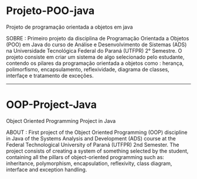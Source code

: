 # Projeto-POO-java
Projeto de programação orientada a objetos em java

SOBRE : Primeiro projeto da disciplina de Programação Orientada a Objetos (POO) em Java do curso de Análise e Desenvolvimento de Sistemas (ADS) na Universidade Tecnológica Federal do Paraná (UTFPR) 2° Semestre.
O projeto consiste em criar um sistema de algo selecionado pelo estudante, contendo os pilares da programação orientada a objetos como : herança, polimorfismo, encapsulamento, reflexividade, diagrama de classes, interfaçe e tratamento de exceções.

---

# OOP-Project-Java
Object Oriented Programming Project in Java

ABOUT : First project of the Object Oriented Programming (OOP) discipline in Java of the Systems Analysis and Development (ADS) course at the Federal Technological University of Paraná (UTFPR) 2nd Semester.
The project consists of creating a system of something selected by the student, containing all the pillars of object-oriented programming such as: inheritance, polymorphism, encapsulation, reflexivity, class diagram, interface and exception handling.
